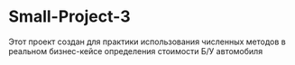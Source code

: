 # Small-Project-3
Этот проект создан для практики использования численных методов в реальном бизнес-кейсе определения стоимости Б/У автомобиля
